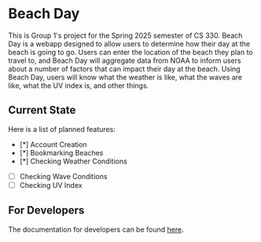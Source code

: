 # Beach Day
This is Group 1's project for the Spring 2025 semester of CS 330. Beach Day is a webapp designed to allow users to determine how their day at the beach is going to go. Users can enter the location of the beach they plan to travel to, and Beach Day will aggregate data from NOAA to inform users about a number of factors that can impact their day at the beach. Using Beach Day, users will know what the weather is like, what the waves are like, what the UV index is, and other things.

## Current State
Here is a list of planned features:
- [*] Account Creation
- [*] Bookmarking Beaches
- [*] Checking Weather Conditions
- [ ] Checking Wave Conditions
- [ ] Checking UV Index

## For Developers
The documentation for developers can be found [here](docs/index.md).
